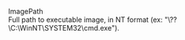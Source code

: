ImagePath \
Full path to executable image, in NT format \(ex: "\\??\\C:\\WinNT\\SYSTEM32\\cmd.exe"\).
